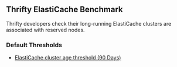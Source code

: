 ## Thrifty ElastiCache Benchmark

Thrifty developers check their long-running ElastiCache clusters are associated with reserved nodes.

### Default Thresholds

- [ElastiCache cluster age threshold (90 Days)](https://hub.steampipe.io/mods/turbot/aws_thrifty/queries/elasticache_cluster_age_90_days)
